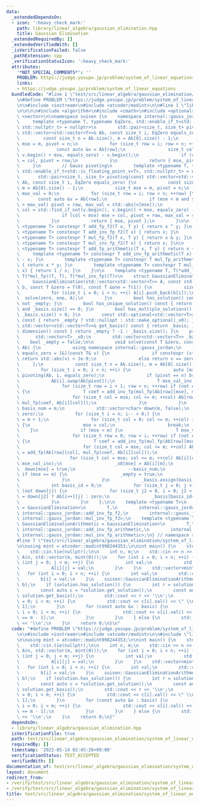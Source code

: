 ```yaml
---
data:
  _extendedDependsOn:
  - icon: ':heavy_check_mark:'
    path: library/linear_algebra/gaussian_elimination.hpp
    title: Gaussian Elimination
  _extendedRequiredBy: []
  _extendedVerifiedWith: []
  _isVerificationFailed: false
  _pathExtension: cpp
  _verificationStatusIcon: ':heavy_check_mark:'
  attributes:
    '*NOT_SPECIAL_COMMENTS*': ''
    PROBLEM: https://judge.yosupo.jp/problem/system_of_linear_equations
    links:
    - https://judge.yosupo.jp/problem/system_of_linear_equations
  bundledCode: "#line 1 \"test/src/linear_algebra/gaussian_elimination/system_of_linear_equations.test.cpp\"\
    \n#define PROBLEM \"https://judge.yosupo.jp/problem/system_of_linear_equations\"\
    \n\n#include <iostream>\n#include <atcoder/modint>\n\n#line 1 \"library/linear_algebra/gaussian_elimination.hpp\"\
    \n\n\n\n#include <algorithm>\n#include <cmath>\n#include <optional>\n#include\
    \ <vector>\n\nnamespace suisen {\n    namespace internal::gauss_jordan {\n   \
    \     template <typename T, typename EqZero, std::enable_if_t<std::negation_v<std::is_floating_point<T>>,\
    \ std::nullptr_t> = nullptr>\n        std::pair<size_t, size_t> pivoting(const\
    \ std::vector<std::vector<T>>& Ab, const size_t i, EqZero equals_zero) {\n   \
    \         const size_t n = Ab.size(), m = Ab[0].size() - 1;\n            size_t\
    \ mse = m, pivot = n;\n            for (size_t row = i; row < n; ++row) {\n  \
    \              const auto &v = Ab[row];\n                size_t col = std::find_if_not(v.begin(),\
    \ v.begin() + mse, equals_zero) - v.begin();\n                if (col < mse) mse\
    \ = col, pivot = row;\n            }\n            return { mse, pivot };\n   \
    \     }\n        // Gauss pivoting\n        template <typename T, typename EqZero,\
    \ std::enable_if_t<std::is_floating_point_v<T>, std::nullptr_t> = nullptr>\n \
    \       std::pair<size_t, size_t> pivoting(const std::vector<std::vector<T>>&\
    \ Ab, const size_t i, EqZero equals_zero) {\n            const size_t n = Ab.size(),\
    \ m = Ab[0].size() - 1;\n            size_t mse = m, pivot = n;\n            T\
    \ max_val = 0;\n            for (size_t row = i; row < n; ++row) {\n         \
    \       const auto &v = Ab[row];\n                if (mse < m and std::abs(v[mse])\
    \ > max_val) pivot = row, max_val = std::abs(v[mse]);\n                size_t\
    \ col = std::find_if_not(v.begin(), v.begin() + mse, equals_zero) - v.begin();\n\
    \                if (col < mse) mse = col, pivot = row, max_val = std::abs(Ab[row][col]);\n\
    \            }\n            return { mse, pivot };\n        }\n\n        template\
    \ <typename T> constexpr T add_fp_f2(T x, T y) { return x ^ y; }\n        template\
    \ <typename T> constexpr T add_inv_fp_f2(T x) { return x; }\n        template\
    \ <typename T> constexpr T mul_fp_f2(T x, T y) { return x & y; }\n        template\
    \ <typename T> constexpr T mul_inv_fp_f2(T x) { return x; }\n\n        template\
    \ <typename T> constexpr T add_fp_arithmetic(T x, T y) { return x + y; }\n   \
    \     template <typename T> constexpr T add_inv_fp_arithmetic(T x) { return 0\
    \ - x; }\n        template <typename T> constexpr T mul_fp_arithmetic(T x, T y)\
    \ { return x * y; }\n        template <typename T> constexpr T mul_inv_fp_arithmetic(T\
    \ x) { return 1 / x; }\n    }\n\n    template <typename T, T(*add_fp)(T, T), T(*add_inv_fp)(T),\
    \ T(*mul_fp)(T, T), T(*mul_inv_fp)(T)>\n    struct GaussianElimination {\n   \
    \     GaussianElimination(std::vector<std::vector<T>> A, const std::vector<T>&\
    \ b, const T &zero = T(0), const T &one = T(1)) {\n            size_t n = A.size();\n\
    \            for (size_t i = 0; i < n; ++i) A[i].push_back(b[i]);\n          \
    \  solve(zero, one, A);\n        }\n        bool has_solution() const { return\
    \ not _empty; }\n        bool has_unique_solution() const { return not _empty\
    \ and _basis.size() == 0; }\n        bool has_multiple_solutions() const { return\
    \ _basis.size() > 0; }\n        const std::optional<std::vector<T>> get_solution()\
    \ const { return _empty ? std::nullopt : std::make_optional(_x0); }\n        const\
    \ std::vector<std::vector<T>>& get_basis() const { return _basis; }\n        int\
    \ dimension() const { return _empty ? -1 : _basis.size(); }\n    private:\n  \
    \      std::vector<T> _x0;\n        std::vector<std::vector<T>> _basis;\n    \
    \    bool _empty = false;\n\n        void solve(const T &zero, const T &one, std::vector<std::vector<T>>&\
    \ Ab) {\n            using namespace internal::gauss_jordan;\n            auto\
    \ equals_zero = [&](const T& v) {\n                if constexpr (std::is_floating_point_v<T>)\
    \ return std::abs(v) < 1e-9;\n                else return v == zero;\n       \
    \     };\n            const size_t n = Ab.size(), m = Ab[0].size() - 1;\n    \
    \        for (size_t i = 0; i < n; ++i) {\n                auto [mse, pivot] =\
    \ pivoting(Ab, i, equals_zero);\n                if (pivot == n) break;\n    \
    \            Ab[i].swap(Ab[pivot]);\n                T mse_val_inv = mul_inv_fp(Ab[i][mse]);\n\
    \                for (size_t row = i + 1; row < n; ++row) if (not equals_zero(Ab[row][mse]))\
    \ {\n                    T coef = add_inv_fp(mul_fp(Ab[row][mse], mse_val_inv));\n\
    \                    for (size_t col = mse; col <= m; ++col) Ab[row][col] = add_fp(Ab[row][col],\
    \ mul_fp(coef, Ab[i][col]));\n                }\n            }\n            size_t\
    \ basis_num = m;\n            std::vector<char> down(m, false);\n            _x0.assign(m,\
    \ zero);\n            for (size_t i = n; i-- > 0;) {\n                size_t mse\
    \ = m + 1;\n                for (size_t col = 0; col <= m; ++col) if (not equals_zero(Ab[i][col]))\
    \ {\n                    mse = col;\n                    break;\n            \
    \    }\n                if (mse < m) {\n                    T mse_val_inv = mul_inv_fp(Ab[i][mse]);\n\
    \                    for (size_t row = 0; row < i; ++row) if (not equals_zero(Ab[row][mse]))\
    \ {\n                        T coef = add_inv_fp(mul_fp(Ab[row][mse], mse_val_inv));\n\
    \                        for (size_t col = mse; col <= m; ++col) Ab[row][col]\
    \ = add_fp(Ab[row][col], mul_fp(coef, Ab[i][col]));\n                    }\n \
    \                   for (size_t col = mse; col <= m; ++col) Ab[i][col] = mul_fp(Ab[i][col],\
    \ mse_val_inv);\n                    _x0[mse] = Ab[i][m];\n                  \
    \  down[mse] = true;\n                    --basis_num;\n                } else\
    \ if (mse == m) {\n                    _empty = true;\n                    return;\n\
    \                }\n            }\n            _basis.assign(basis_num, std::vector<T>(m));\n\
    \            int basis_id = 0;\n            for (size_t j = 0; j < m; ++j) if\
    \ (not down[j]) {\n                for (size_t j2 = 0, i = 0; j2 < m; ++j2) _basis[basis_id][j2]\
    \ = down[j2] ? Ab[i++][j] : zero;\n                _basis[basis_id++][j] = add_inv_fp(one);\n\
    \            }\n        }\n    };\n\n    template <typename T>\n    using GaussianEliminationF2\
    \ = GaussianElimination<\n        T,\n        internal::gauss_jordan::add_fp_f2,\
    \ internal::gauss_jordan::add_inv_fp_f2,\n        internal::gauss_jordan::mul_fp_f2,\
    \ internal::gauss_jordan::mul_inv_fp_f2>;\n    template <typename T>\n    using\
    \ GaussianEliminationArithmetic = GaussianElimination<\n        T,\n        internal::gauss_jordan::add_fp_arithmetic,\
    \ internal::gauss_jordan::add_inv_fp_arithmetic,\n        internal::gauss_jordan::mul_fp_arithmetic,\
    \ internal::gauss_jordan::mul_inv_fp_arithmetic>;\n} // namespace suisen\n\n\n\
    #line 7 \"test/src/linear_algebra/gaussian_elimination/system_of_linear_equations.test.cpp\"\
    \n\nusing mint = atcoder::modint998244353;\n\nint main() {\n    std::ios::sync_with_stdio(false);\n\
    \    std::cin.tie(nullptr);\n\n    int n, m;\n    std::cin >> n >> m;\n    std::vector\
    \ A(n, std::vector(m, mint(0)));\n    for (int i = 0; i < n; ++i) {\n        for\
    \ (int j = 0; j < m; ++j) {\n            int val;\n            std::cin >> val;\n\
    \            A[i][j] = val;\n        }\n    }\n    std::vector<mint> b(n);\n \
    \   for (int i = 0; i < n; ++i) {\n        int val;\n        std::cin >> val;\n\
    \        b[i] = val;\n    }\n    suisen::GaussianEliminationArithmetic<mint> solution(A,\
    \ b);\n    if (solution.has_solution()) {\n        int r = solution.dimension();\n\
    \        const auto c = *solution.get_solution();\n        const auto &basis =\
    \ solution.get_basis();\n        std::cout << r << '\\n';\n        for (int i\
    \ = 0; i < m; ++i) {\n            std::cout << c[i].val() << \" \\n\"[i == m -\
    \ 1];\n        }\n        for (const auto &x : basis) {\n            for (int\
    \ i = 0; i < m; ++i) {\n                std::cout << x[i].val() << \" \\n\"[i\
    \ == m - 1];\n            }\n        }\n    } else {\n        std::cout << -1\
    \ << '\\n';\n    }\n    return 0;\n}\n"
  code: "#define PROBLEM \"https://judge.yosupo.jp/problem/system_of_linear_equations\"\
    \n\n#include <iostream>\n#include <atcoder/modint>\n\n#include \"library/linear_algebra/gaussian_elimination.hpp\"\
    \n\nusing mint = atcoder::modint998244353;\n\nint main() {\n    std::ios::sync_with_stdio(false);\n\
    \    std::cin.tie(nullptr);\n\n    int n, m;\n    std::cin >> n >> m;\n    std::vector\
    \ A(n, std::vector(m, mint(0)));\n    for (int i = 0; i < n; ++i) {\n        for\
    \ (int j = 0; j < m; ++j) {\n            int val;\n            std::cin >> val;\n\
    \            A[i][j] = val;\n        }\n    }\n    std::vector<mint> b(n);\n \
    \   for (int i = 0; i < n; ++i) {\n        int val;\n        std::cin >> val;\n\
    \        b[i] = val;\n    }\n    suisen::GaussianEliminationArithmetic<mint> solution(A,\
    \ b);\n    if (solution.has_solution()) {\n        int r = solution.dimension();\n\
    \        const auto c = *solution.get_solution();\n        const auto &basis =\
    \ solution.get_basis();\n        std::cout << r << '\\n';\n        for (int i\
    \ = 0; i < m; ++i) {\n            std::cout << c[i].val() << \" \\n\"[i == m -\
    \ 1];\n        }\n        for (const auto &x : basis) {\n            for (int\
    \ i = 0; i < m; ++i) {\n                std::cout << x[i].val() << \" \\n\"[i\
    \ == m - 1];\n            }\n        }\n    } else {\n        std::cout << -1\
    \ << '\\n';\n    }\n    return 0;\n}"
  dependsOn:
  - library/linear_algebra/gaussian_elimination.hpp
  isVerificationFile: true
  path: test/src/linear_algebra/gaussian_elimination/system_of_linear_equations.test.cpp
  requiredBy: []
  timestamp: '2022-05-14 02:45:26+09:00'
  verificationStatus: TEST_ACCEPTED
  verifiedWith: []
documentation_of: test/src/linear_algebra/gaussian_elimination/system_of_linear_equations.test.cpp
layout: document
redirect_from:
- /verify/test/src/linear_algebra/gaussian_elimination/system_of_linear_equations.test.cpp
- /verify/test/src/linear_algebra/gaussian_elimination/system_of_linear_equations.test.cpp.html
title: test/src/linear_algebra/gaussian_elimination/system_of_linear_equations.test.cpp
---
```

